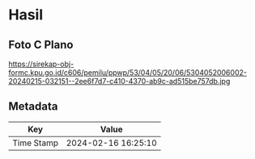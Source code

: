# Hasil

## Foto C Plano

https://sirekap-obj-formc.kpu.go.id/c606/pemilu/ppwp/53/04/05/20/06/5304052006002-20240215-032151--2ee6f7d7-c410-4370-ab9c-ad515be757db.jpg


## Metadata

| Key        | Value               |
| ---------- | ------------------- |
| Time Stamp | 2024-02-16 16:25:10 |



